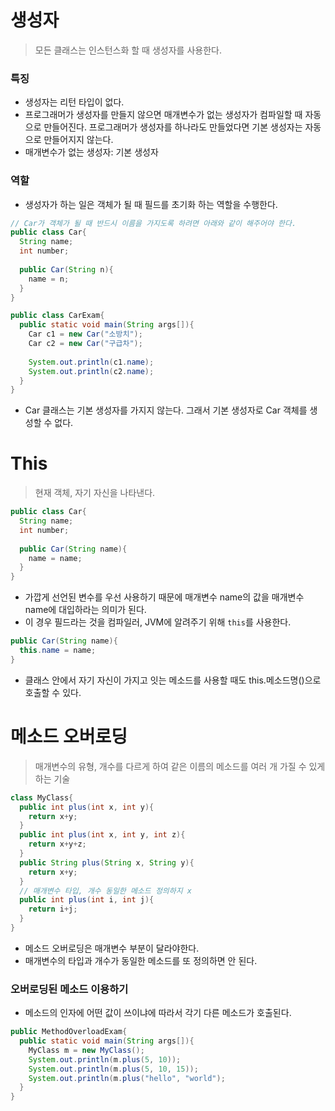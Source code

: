 # 생성자

> 모든 클래스는 인스턴스화 할 때 생성자를 사용한다.



### 특징

* 생성자는 리턴 타입이 없다.
* 프로그래머가 생성자를 만들지 않으면 매개변수가 없는 생성자가 컴파일할 때 자동으로 만들어진다. 프로그래머가 생성자를 하나라도 만들었다면 기본 생성자는 자동으로 만들어지지 않는다.
* 매개변수가 없는 생성자: 기본 생성자



### 역할

* 생성자가 하는 일은 객체가 될 때 필드를 초기화 하는 역할을 수행한다.

```java
// Car가 객체가 될 때 반드시 이름을 가지도록 하려면 아래와 같이 해주어야 한다.
public class Car{
  String name;
  int number;
  
  public Car(String n){
    name = n;
  }
}
```



```java
public class CarExam{
  public static void main(String args[]){
    Car c1 = new Car("소방치");
    Car c2 = new Car("구급차");
    
    System.out.println(c1.name);
    System.out.println(c2.name);
  }
}
```

* Car 클래스는 기본 생성자를 가지지 않는다. 그래서 기본 생성자로 Car 객체를 생성할 수 없다.



# This

> 현재 객체, 자기 자신을 나타낸다. 

```java
public class Car{
  String name;
  int number;
  
  public Car(String name){
    name = name; 
  }
}
```

* 가깝게 선언된 변수를 우선 사용하기 때문에 매개변수 name의 값을 매개변수 name에 대입하라는 의미가 된다. 
* 이 경우 필드라는 것을 컴파일러, JVM에 알려주기 위해 `this`를 사용한다.

```java
public Car(String name){
  this.name = name;
}
```

* 클래스 안에서 자기 자신이 가지고 잇는 메소드를 사용할 때도 this.메소드명()으로 호출할 수 있다.



# 메소드 오버로딩

> 매개변수의 유형, 개수를 다르게 하여 같은 이름의 메소드를 여러 개 가질 수 있게 하는 기술

```java
class MyClass{
  public int plus(int x, int y){
    return x+y;
  }
  public int plus(int x, int y, int z){
    return x+y+z;
  }
  public String plus(String x, String y){
    return x+y;
  }
  // 매개변수 타입, 개수 동일한 메소드 정의하지 x
  public int plus(int i, int j){
    return i+j;
  }
}
```

* 메소드 오버로딩은 매개변수 부분이 달라야한다.
* 매개변수의 타입과 개수가 동일한 메소드를 또 정의하면 안 된다.

### 

### 오버로딩된 메소드 이용하기

* 메소드의 인자에 어떤 값이 쓰이냐에 따라서 각기 다른 메소드가 호출된다.

```java
public MethodOverloadExam{
  public static void main(String args[]){
    MyClass m = new MyClass();
    System.out.println(m.plus(5, 10));
    System.out.println(m.plus(5, 10, 15));
    System.out.println(m.plus("hello", "world");
  }
}
```

